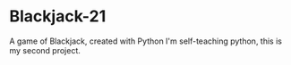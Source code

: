 # Blackjack-21
A game of Blackjack, created with Python
I'm self-teaching python, this is my second project.
